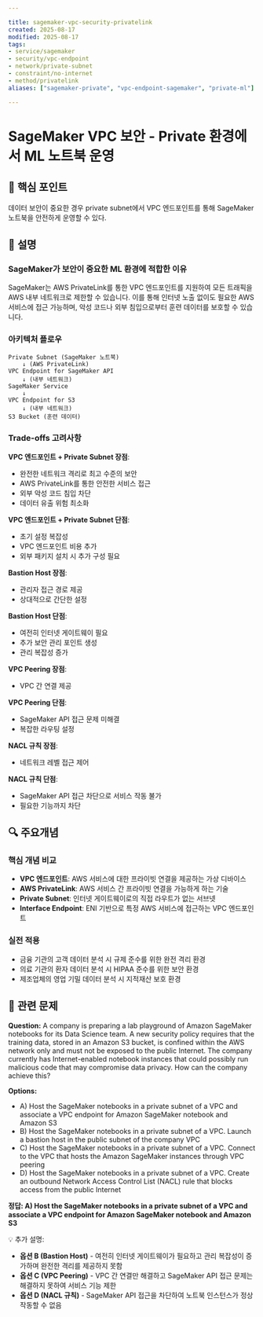 ```yaml
---

title: sagemaker-vpc-security-privatelink
created: 2025-08-17
modified: 2025-08-17
tags:
- service/sagemaker
- security/vpc-endpoint
- network/private-subnet
- constraint/no-internet
- method/privatelink
aliases: ["sagemaker-private", "vpc-endpoint-sagemaker", "private-ml"]

---
```


# SageMaker VPC 보안 - Private 환경에서 ML 노트북 운영

## 🎯 핵심 포인트

데이터 보안이 중요한 경우 private subnet에서 VPC 엔드포인트를 통해 SageMaker 노트북을 안전하게 운영할 수 있다.

## 📝 설명

### SageMaker가 보안이 중요한 ML 환경에 적합한 이유

SageMaker는 AWS PrivateLink를 통한 VPC 엔드포인트를 지원하여 모든 트래픽을 AWS 내부 네트워크로 제한할 수 있습니다. 이를 통해 인터넷 노출 없이도 필요한 AWS 서비스에 접근 가능하며, 악성 코드나 외부 침입으로부터 훈련 데이터를 보호할 수 있습니다.

### 아키텍처 플로우

```
Private Subnet (SageMaker 노트북)
    ↓ (AWS PrivateLink)
VPC Endpoint for SageMaker API
    ↓ (내부 네트워크)
SageMaker Service
    ↓
VPC Endpoint for S3
    ↓ (내부 네트워크)
S3 Bucket (훈련 데이터)
```

### Trade-offs 고려사항

**VPC 엔드포인트 + Private Subnet 장점**:
- 완전한 네트워크 격리로 최고 수준의 보안
- AWS PrivateLink를 통한 안전한 서비스 접근
- 외부 악성 코드 침입 차단
- 데이터 유출 위험 최소화

**VPC 엔드포인트 + Private Subnet 단점**:
- 초기 설정 복잡성
- VPC 엔드포인트 비용 추가
- 외부 패키지 설치 시 추가 구성 필요

**Bastion Host 장점**:
- 관리자 접근 경로 제공
- 상대적으로 간단한 설정

**Bastion Host 단점**:
- 여전히 인터넷 게이트웨이 필요
- 추가 보안 관리 포인트 생성
- 관리 복잡성 증가

**VPC Peering 장점**:
- VPC 간 연결 제공

**VPC Peering 단점**:
- SageMaker API 접근 문제 미해결
- 복잡한 라우팅 설정

**NACL 규칙 장점**:
- 네트워크 레벨 접근 제어

**NACL 규칙 단점**:
- SageMaker API 접근 차단으로 서비스 작동 불가
- 필요한 기능까지 차단

## 🔍 주요개념

### 핵심 개념 비교

- **VPC 엔드포인트**: AWS 서비스에 대한 프라이빗 연결을 제공하는 가상 디바이스
- **AWS PrivateLink**: AWS 서비스 간 프라이빗 연결을 가능하게 하는 기술
- **Private Subnet**: 인터넷 게이트웨이로의 직접 라우트가 없는 서브넷
- **Interface Endpoint**: ENI 기반으로 특정 AWS 서비스에 접근하는 VPC 엔드포인트

### 실전 적용

- 금융 기관의 고객 데이터 분석 시 규제 준수를 위한 완전 격리 환경
- 의료 기관의 환자 데이터 분석 시 HIPAA 준수를 위한 보안 환경
- 제조업체의 영업 기밀 데이터 분석 시 지적재산 보호 환경

## 📝 관련 문제

**Question:** A company is preparing a lab playground of Amazon SageMaker notebooks for its Data Science team. A new security policy requires that the training data, stored in an Amazon S3 bucket, is confined within the AWS network only and must not be exposed to the public Internet. The company currently has Internet-enabled notebook instances that could possibly run malicious code that may compromise data privacy. How can the company achieve this?

**Options:**

- A) Host the SageMaker notebooks in a private subnet of a VPC and associate a VPC endpoint for Amazon SageMaker notebook and Amazon S3
- B) Host the SageMaker notebooks in a private subnet of a VPC. Launch a bastion host in the public subnet of the company VPC
- C) Host the SageMaker notebooks in a private subnet of a VPC. Connect to the VPC that hosts the Amazon SageMaker instances through VPC peering
- D) Host the SageMaker notebooks in a private subnet of a VPC. Create an outbound Network Access Control List (NACL) rule that blocks access from the public Internet

**정답: A) Host the SageMaker notebooks in a private subnet of a VPC and associate a VPC endpoint for Amazon SageMaker notebook and Amazon S3**

💡 추가 설명:

- **옵션 B (Bastion Host)** - 여전히 인터넷 게이트웨이가 필요하고 관리 복잡성이 증가하며 완전한 격리를 제공하지 못함
- **옵션 C (VPC Peering)** - VPC 간 연결만 해결하고 SageMaker API 접근 문제는 해결하지 못하여 서비스 기능 제한
- **옵션 D (NACL 규칙)** - SageMaker API 접근을 차단하여 노트북 인스턴스가 정상 작동할 수 없음